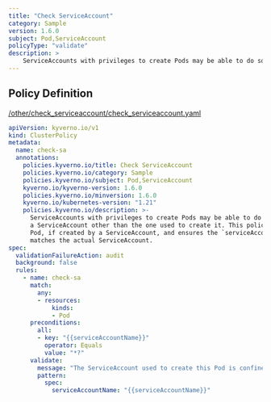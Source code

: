```yaml
---
title: "Check ServiceAccount"
category: Sample
version: 1.6.0
subject: Pod,ServiceAccount
policyType: "validate"
description: >
    ServiceAccounts with privileges to create Pods may be able to do so and name a ServiceAccount other than the one used to create it. This policy checks the Pod, if created by a ServiceAccount, and ensures the `serviceAccountName` field matches the actual ServiceAccount.
---
```


## Policy Definition
<a href="https://github.com/kyverno/policies/raw/main//other/check_serviceaccount/check_serviceaccount.yaml" target="-blank">/other/check_serviceaccount/check_serviceaccount.yaml</a>

```yaml
apiVersion: kyverno.io/v1
kind: ClusterPolicy
metadata:
  name: check-sa
  annotations:
    policies.kyverno.io/title: Check ServiceAccount
    policies.kyverno.io/category: Sample
    policies.kyverno.io/subject: Pod,ServiceAccount
    kyverno.io/kyverno-version: 1.6.0
    policies.kyverno.io/minversion: 1.6.0
    kyverno.io/kubernetes-version: "1.21"
    policies.kyverno.io/description: >-
      ServiceAccounts with privileges to create Pods may be able to do so and name
      a ServiceAccount other than the one used to create it. This policy checks the
      Pod, if created by a ServiceAccount, and ensures the `serviceAccountName` field
      matches the actual ServiceAccount.
spec:
  validationFailureAction: audit
  background: false
  rules:
    - name: check-sa
      match:
        any:
        - resources:
            kinds:
            - Pod
      preconditions:
        all:
        - key: "{{serviceAccountName}}"
          operator: Equals
          value: "*?"
      validate:
        message: "The ServiceAccount used to create this Pod is confined to using the same account when running the Pod."
        pattern:
          spec:
            serviceAccountName: "{{serviceAccountName}}"

```
